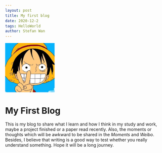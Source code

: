 ```yaml
---
layout: post
title: My first blog
date: 2020-12-2
tags: HelloWorld
author: Stefan Wan
---
```


<!-- # Hello world -->

<!-- ![](/images/avatar.jpg) -->
<img src="/images/avatar.jpg" style="zoom:30%" />

# My First Blog
This is my blog to share what I learn and how I think in my study and work, maybe a project finished or a paper read recently. Also, the moments or thoughts which will be awkward to be shared in the *Moments* and *Weibo*. Besides, I believe that writing is a good way to test whether you really understand something. Hope it will be a long journey.